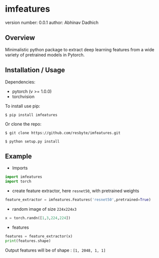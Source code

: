 imfeatures
===============================

version number: 0.0.1
author: Abhinav Dadhich

Overview
--------

Minimalistic python package to extract deep learning features from a wide variety of pretrained models in Pytorch.


Installation / Usage
--------------------

Dependencies:

- pytorch (v >= 1.0.0)
- torchvision


To install use pip:

    $ pip install imfeatures


Or clone the repo:

    $ git clone https://github.com/resbyte/imfeatures.git
    
    $ python setup.py install
    

Example
-------

- Imports 

```python
import imfeatures
import torch
```

- create feature extractor, here `resnet50`, with pretrained weights 

```python
feature_extractor = imfeatures.Features('resnet50',pretrained=True)
```

- random image of size `224x224x3` 

```python
x = torch.randn([1,3,224,224])
```

- features

```python 
features = feature_extractor(x)
print(features.shape)
```

Output features will be of shape : `[1, 2048, 1, 1]`
